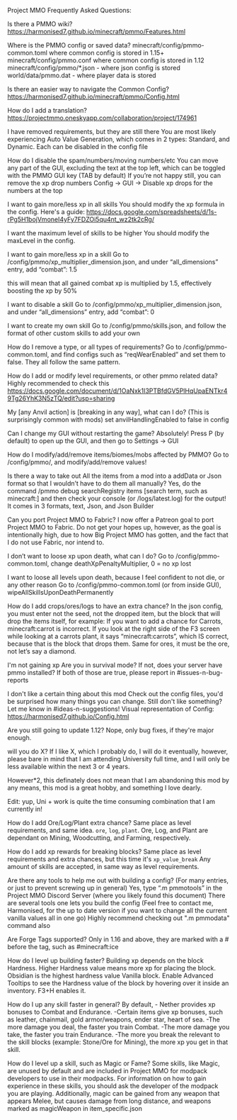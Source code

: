 Project MMO Frequently Asked Questions:

Is there a PMMO wiki?
https://harmonised7.github.io/minecraft/pmmo/Features.html

Where is the PMMO config or saved data?
minecraft/config/pmmo-common.toml where common config is stored in 1.15+
minecraft/config/pmmo.conf where common config is stored in 1.12
minecraft/config/pmmo/*.json - where json config is stored
world/data/pmmo.dat - where player data is stored

Is there an easier way to navigate the Common Config?
https://harmonised7.github.io/minecraft/pmmo/Config.html

How do I add a translation? 
https://projectmmo.oneskyapp.com/collaboration/project/174961

I have removed requirements, but they are still there
You are most likely experiencing Auto Value Generation, which comes in 2 types: Standard, and Dynamic. Each can be disabled in the config file

How do I disable the spam/numbers/moving numbers/etc
You can move any part of the GUI, excluding the text at the top left, which can be toggled with the PMMO GUI key (TAB by default)
If you’re not happy still, you can remove the xp drop numbers
Config -> GUI -> Disable xp drops for the numbers at the top

I want to gain more/less xp in all skills
You should modify the xp formula in the config. Here's a guide:
https://docs.google.com/spreadsheets/d/1s-rPg5H1bojVmoneI4yFy7FDZOi5qu4nt_wz2tk2cRg/

I want the maximum level of skills to be higher
You should modify the maxLevel in the config.

I want to gain more/less xp in a skill 
Go to /config/pmmo/xp_multiplier_dimension.json, and under “all_dimensions” entry, add “combat”: 1.5

this will mean that all gained combat xp is multiplied by 1.5, effectively boosting the xp by 50%

I want to disable a skill
Go to /config/pmmo/xp_multiplier_dimension.json, and under “all_dimensions” entry, add “combat”: 0

I want to create my own skill
Go to /config/pmmo/skills.json, and follow the format of other custom skills to add your own

How do I remove a type, or all types of requirements?
Go to /config/pmmo-common.toml, and find configs such as “reqWearEnabled” and set them to false. They all follow the same pattern.

How do I add or modify level requirements, or other pmmo related data?
Highly recommended to check this https://docs.google.com/document/d/1OaNxk1I3PTBfdGV5PlHqUpaENTkr49Tg26YhK3N5zTQ/edit?usp=sharing

My [any Anvil action] is [breaking in any way], what can I do? (This is surprisingly common with mods)
set anvilHandlingEnabled to false in config

Can I change my GUI without restarting the game?
Absolutely!
Press P (by default) to open up the GUI, and then go to Settings -> GUI

How do I modify/add/remove items/biomes/mobs affected by PMMO?
Go to /config/pmmo/, and modify/add/remove values!

Is there a way to take out All the items from a mod into a addData or Json format so that I wouldn’t have to do them all manually?
Yes, do the command /pmmo debug searchRegistry items [search term, such as minecraft:]
and then check your console (or /logs/latest.log) for the output! It comes in 3 formats, text, Json, and Json Builder

Can you port Project MMO to Fabric?
I now offer a Patreon goal to port Project MMO to Fabric. Do not get your hopes up, however, as the goal is intentionally high, due to how Big Project MMO has gotten, and the fact that I do not use Fabric, nor intend to.

I don’t want to loose xp upon death, what can I do?
Go to /config/pmmo-common.toml, change deathXpPenaltyMultiplier, 0 = no xp lost

I want to loose all levels upon death, because I feel confident to not die, or any other reason
Go to /config/pmmo-common.toml (or from inside GUI), wipeAllSkillsUponDeathPermanently

How do I add crops/ores/logs to have an extra chance?
In the json config, you must enter not the seed, not the dropped item, but the block that will drop the items itself, for example: If you want to add a chance for Carrots, minecraft:carrot is incorrect. If you look at the right side of the F3 screen while looking at a carrots plant, it says “minecraft:carrots”, which IS correct, because that is the block that drops them. Same for ores, it must be the ore, not let’s say a diamond.

I'm not gaining xp
Are you in survival mode? If not, does your server have pmmo installed? If both of those are true, please report in #issues-n-bug-reports 



I don't like a certain thing about this mod
Check out the config files, you'd be surprised how many things you can change.
Still don't like something? Let me know in #ideas-n-suggestions!
Visual representation of Config: https://harmonised7.github.io/Config.html

Are you still going to update 1.12?
Nope, only bug fixes, if they're major enough. 

will you do X?
If I like X, which I probably do, I will do it eventually, however, please bare in mind that I am attending University full time, and I will only be less available within the next 3 or 4 years.

However*2, this definately does not mean that I am abandoning this mod by any means, this mod is a great hobby, and something I love dearly.

Edit: yup, Uni + work is quite the time consuming combination that I am currently in!

How do I add Ore/Log/Plant extra chance?
Same place as level requirements, and same idea. `ore`, `log`, `plant`.
Ore, Log, and Plant are dependant on Mining, Woodcutting, and Farming, respectively.

How do I add xp rewards for breaking blocks?
Same place as level requirements and extra chances, but this time it's `xp_value_break`
Any amount of skills are accepted, in same way as level requirements.

Are there any tools to help me out with building a config? (For many entries, or just to prevent screwing up in general)
Yes, type “.m pmmotools” in the Project MMO Discord Server (where you likely found this document)
There are several tools
one lets you build the config (Feel free to contact me, Harmonised, for the up to date version if you want to change all the current vanilla values all in one go)
Highly recommend checking out ".m pmmodata" command also

Are Forge Tags supported?
Only in 1.16 and above, they are marked with a # before the tag, such as #minecraft:ice

How do I level up building faster?
Building xp depends on the block Hardness.
Higher Hardness value means more xp for placing the block.
Obsidian is the highest hardness value Vanilla block.
Enable Advanced Tooltips to see the Hardness value of the block by hovering over it inside an inventory. F3+H enables it. 

How do I up any skill faster in general? 
By default, - Nether provides xp bonuses to Combat and Endurance.
-Certain items give xp bonuses, such as leather, chainmail, gold armor/weapons, ender star, heart of sea.
-The more damage you deal, the faster you train Combat.
-The more damage you take, the faster you train Endurance.
-The more you break the relevant to the skill blocks (example: Stone/Ore for Mining), the more xp you get in that skill.

How do I level up a skill, such as Magic or Fame?
Some skills, like Magic, are unused by default and are included in Project MMO for modpack developers to use in their modpacks. For information on how to gain experience in these skills, you should ask the developer of the modpack you are playing.
Additionally, magic can be gained from any weapon that appears Melee, but causes damage from long distance, and weapons marked as magicWeapon in item_specific.json
